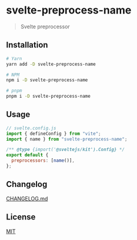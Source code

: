 # svelte-preprocess-name

> Svelte preprocessor

## Installation

```bash
# Yarn
yarn add -D svelte-preprocess-name

# NPM
npm i -D svelte-preprocess-name

# pnpm
pnpm i -D svelte-preprocess-name
```

## Usage

```js
// svelte.config.js
import { defineConfig } from "vite";
import { name } from "svelte-preprocess-name";

/** @type {import('@sveltejs/kit').Config} */
export default {
  preprocessors: [name()],
};
```

## Changelog

[CHANGELOG.md](CHANGELOG.md)

## License

[MIT](LICENSE)
